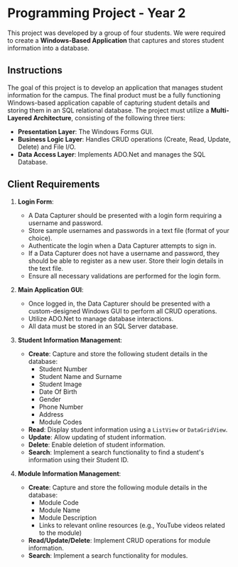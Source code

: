 # **Programming Project - Year 2**

This project was developed by a group of four students. We were required to create a **Windows-Based Application** that captures and stores student information into a database.

## **Instructions**

The goal of this project is to develop an application that manages student information for the campus. The final product must be a fully functioning Windows-based application capable of capturing student details and storing them in an SQL relational database. The project must utilize a **Multi-Layered Architecture**, consisting of the following three tiers:

- **Presentation Layer**: The Windows Forms GUI.
- **Business Logic Layer**: Handles CRUD operations (Create, Read, Update, Delete) and File I/O.
- **Data Access Layer**: Implements ADO.Net and manages the SQL Database.

## **Client Requirements**

1. **Login Form**:
    - A Data Capturer should be presented with a login form requiring a username and password.
    - Store sample usernames and passwords in a text file (format of your choice).
    - Authenticate the login when a Data Capturer attempts to sign in.
    - If a Data Capturer does not have a username and password, they should be able to register as a new user. Store their login details in the text file.
    - Ensure all necessary validations are performed for the login form.

2. **Main Application GUI**:
    - Once logged in, the Data Capturer should be presented with a custom-designed Windows GUI to perform all CRUD operations.
    - Utilize ADO.Net to manage database interactions.
    - All data must be stored in an SQL Server database.

3. **Student Information Management**:
    - **Create**: Capture and store the following student details in the database:
        - Student Number
        - Student Name and Surname
        - Student Image
        - Date Of Birth
        - Gender
        - Phone Number
        - Address
        - Module Codes
    - **Read**: Display student information using a `ListView` or `DataGridView`.
    - **Update**: Allow updating of student information.
    - **Delete**: Enable deletion of student information.
    - **Search**: Implement a search functionality to find a student's information using their Student ID.

4. **Module Information Management**:
    - **Create**: Capture and store the following module details in the database:
        - Module Code
        - Module Name
        - Module Description
        - Links to relevant online resources (e.g., YouTube videos related to the module)
    - **Read/Update/Delete**: Implement CRUD operations for module information.
    - **Search**: Implement a search functionality for modules.
